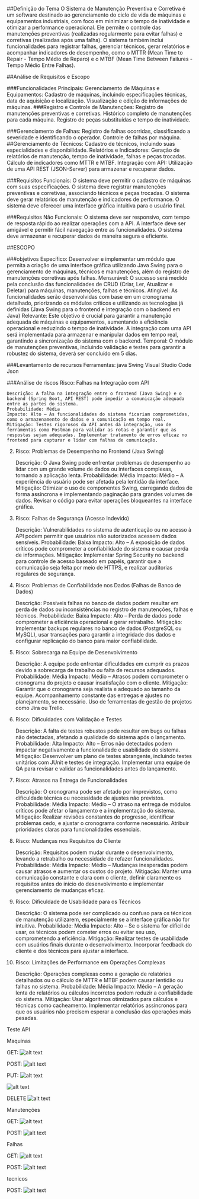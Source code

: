 <!-- Documentação Técnica do Projeto -->
##Definição do Tema
O Sistema de Manutenção Preventiva e Corretiva é um software destinado ao gerenciamento do ciclo de vida de máquinas e equipamentos industriais, com foco em minimizar o tempo de inatividade e otimizar a performance operacional. Ele permite o controle das manutenções preventivas (realizadas regularmente para evitar falhas) e corretivas (realizadas após uma falha). O sistema também inclui funcionalidades para registrar falhas, gerenciar técnicos, gerar relatórios e acompanhar indicadores de desempenho, como o MTTR (Mean Time to Repair - Tempo Médio de Reparo) e o MTBF (Mean Time Between Failures - Tempo Médio Entre Falhas).

##Análise de Requisitos e Escopo

###Funcionalidades Principais:
Gerenciamento de Máquinas e Equipamentos:
Cadastro de máquinas, incluindo especificações técnicas, data de aquisição e localização.
Visualização e edição de informações de máquinas.
###Registro e Controle de Manutenções:
Registro de manutenções preventivas e corretivas.
Histórico completo de manutenções para cada máquina.
Registro de peças substituídas e tempo de inatividade.

###Gerenciamento de Falhas:
Registro de falhas ocorridas, classificando a severidade e identificando o operador.
Controle de falhas por máquina.
##Gerenciamento de Técnicos:
Cadastro de técnicos, incluindo suas especialidades e disponibilidade.
Relatórios e Indicadores:
Geração de relatórios de manutenção, tempo de inatividade, falhas e peças trocadas.
Cálculo de indicadores como MTTR e MTBF.
Integração com API:
Utilização de uma API REST (JSON-Server) para armazenar e recuperar dados.


###Requisitos Funcionais:
O sistema deve permitir o cadastro de máquinas com suas especificações.
O sistema deve registrar manutenções preventivas e corretivas, associando técnicos e peças trocadas.
O sistema deve gerar relatórios de manutenção e indicadores de performance.
O sistema deve oferecer uma interface gráfica intuitiva para o usuário final.

###Requisitos Não Funcionais:
O sistema deve ser responsivo, com tempo de resposta rápido ao realizar operações com a API.
A interface deve ser amigável e permitir fácil navegação entre as funcionalidades.
O sistema deve armazenar e recuperar dados de maneira segura e eficiente.

##ESCOPO

###objetivos
Específico: Desenvolver e implementar um módulo que permita a criação de uma interface gráfica utilizando Java Swing para o gerenciamento de máquinas, técnicos e manutenções, além do registro de manutenções corretivas após falhas.
Mensurável: O sucesso será medido pela conclusão das funcionalidades de CRUD (Criar, Ler, Atualizar e Deletar) para máquinas, manutenções, falhas e técnicos.
Atingível: As funcionalidades serão desenvolvidas com base em um cronograma detalhado, priorizando os módulos críticos e utilizando as tecnologias já definidas (Java Swing para o frontend e integração com o backend em Java)
Relevante: Este objetivo é crucial para garantir a manutenção adequada de máquinas e equipamentos, aumentando a eficiência operacional e reduzindo o tempo de inatividade. A integração com uma API será implementada para armazenar e manipular dados em tempo real, garantindo a sincronização do sistema com o backend.
Temporal: O módulo de manutenções preventivas, incluindo validação e testes para garantir a robustez do sistema, deverá ser concluído em 5 dias.

###Levantamento de recursos
Ferramentas:
 java Swing
 Visual Studio Code
 Json


###Análise de riscos
Risco: Falhas na Integração com API

    Descrição: A falha na integração entre o frontend (Java Swing) e o backend (Spring Boot, API REST) pode impedir a comunicação adequada entre as partes do sistema.
    Probabilidade: Média
    Impacto: Alto – As funcionalidades do sistema ficariam comprometidas, como o armazenamento de dados e a comunicação em tempo real.
    Mitigação: Testes rigorosos da API antes da integração, uso de ferramentas como Postman para validar as rotas e garantir que as respostas sejam adequadas. Implementar tratamento de erros eficaz no frontend para capturar e lidar com falhas de comunicação.

2. Risco: Problemas de Desempenho no Frontend (Java Swing)

    Descrição: O Java Swing pode enfrentar problemas de desempenho ao lidar com um grande volume de dados ou interfaces complexas, tornando a aplicação lenta.
    Probabilidade: Média
    Impacto: Médio – A experiência do usuário pode ser afetada pela lentidão da interface.
    Mitigação: Otimizar o uso de componentes Swing, carregando dados de forma assíncrona e implementando paginação para grandes volumes de dados. Revisar o código para evitar operações bloqueantes na interface gráfica.

3. Risco: Falhas de Segurança (Acesso Indevido)

    Descrição: Vulnerabilidades no sistema de autenticação ou no acesso à API podem permitir que usuários não autorizados acessem dados sensíveis.
    Probabilidade: Baixa
    Impacto: Alto – A exposição de dados críticos pode comprometer a confiabilidade do sistema e causar perda de informações.
    Mitigação: Implementar Spring Security no backend para controle de acesso baseado em papéis, garantir que a comunicação seja feita por meio de HTTPS, e realizar auditorias regulares de segurança.

4. Risco: Problemas de Confiabilidade nos Dados (Falhas de Banco de Dados)

    Descrição: Possíveis falhas no banco de dados podem resultar em perda de dados ou inconsistências no registro de manutenções, falhas e técnicos.
    Probabilidade: Baixa
    Impacto: Alto – Perda de dados pode comprometer a eficiência operacional e gerar retrabalho.
    Mitigação: Implementar backups regulares no banco de dados (PostgreSQL ou MySQL), usar transações para garantir a integridade dos dados e configurar replicação do banco para maior confiabilidade.

5. Risco: Sobrecarga na Equipe de Desenvolvimento

    Descrição: A equipe pode enfrentar dificuldades em cumprir os prazos devido a sobrecarga de trabalho ou falta de recursos adequados.
    Probabilidade: Média
    Impacto: Médio – Atrasos podem comprometer o cronograma do projeto e causar insatisfação com o cliente.
    Mitigação: Garantir que o cronograma seja realista e adequado ao tamanho da equipe. Acompanhamento constante das entregas e ajustes no planejamento, se necessário. Uso de ferramentas de gestão de projetos como Jira ou Trello.

6. Risco: Dificuldades com Validação e Testes

    Descrição: A falta de testes robustos pode resultar em bugs ou falhas não detectadas, afetando a qualidade do sistema após o lançamento.
    Probabilidade: Alta
    Impacto: Alto – Erros não detectados podem impactar negativamente a funcionalidade e usabilidade do sistema.
    Mitigação: Desenvolver um plano de testes abrangente, incluindo testes unitários com JUnit e testes de integração. Implementar uma equipe de QA para revisar e validar as funcionalidades antes do lançamento.

7. Risco: Atrasos na Entrega de Funcionalidades

    Descrição: O cronograma pode ser afetado por imprevistos, como dificuldade técnica ou necessidade de ajustes não previstos.
    Probabilidade: Média
    Impacto: Médio – O atraso na entrega de módulos críticos pode afetar o lançamento e a implementação do sistema.
    Mitigação: Realizar revisões constantes do progresso, identificar problemas cedo, e ajustar o cronograma conforme necessário. Atribuir prioridades claras para funcionalidades essenciais.

8. Risco: Mudanças nos Requisitos do Cliente

    Descrição: Requisitos podem mudar durante o desenvolvimento, levando a retrabalho ou necessidade de refazer funcionalidades.
    Probabilidade: Média
    Impacto: Médio – Mudanças inesperadas podem causar atrasos e aumentar os custos do projeto.
    Mitigação: Manter uma comunicação constante e clara com o cliente, definir claramente os requisitos antes do início do desenvolvimento e implementar gerenciamento de mudanças eficaz.

9. Risco: Dificuldade de Usabilidade para os Técnicos

    Descrição: O sistema pode ser complicado ou confuso para os técnicos de manutenção utilizarem, especialmente se a interface gráfica não for intuitiva.
    Probabilidade: Média
    Impacto: Alto – Se o sistema for difícil de usar, os técnicos podem cometer erros ou evitar seu uso, comprometendo a eficiência.
    Mitigação: Realizar testes de usabilidade com usuários finais durante o desenvolvimento. Incorporar feedback do cliente e dos técnicos para ajustar a interface.

10. Risco: Limitações de Performance em Operações Complexas

    Descrição: Operações complexas como a geração de relatórios detalhados ou o cálculo de MTTR e MTBF podem causar lentidão ou falhas no sistema.
    Probabilidade: Média
    Impacto: Médio – A geração lenta de relatórios ou cálculos incorretos podem reduzir a confiabilidade do sistema.
    Mitigação: Usar algoritmos otimizados para cálculos e técnicas como cacheamento. Implementar relatórios assíncronos para que os usuários não precisem esperar a conclusão das operações mais pesadas.

Teste API


Maquinas

GET:
![alt text](img/get_img.png)

POST:
![alt text](img/post_img.png)

PUT:
![alt text](img/image.png)

![alt text](img/put_img.png)

DELETE
![alt text](img/delete_img.png)

Manutenções

GET:
![alt text](img/Manutencao_get_img.png)

POST:
![alt text](img/Manutencao_post_img.png)

Falhas

GET:
![alt text](img/Falha_get_img.png)

POST:
![alt text](img/Falha_post_img.png)

tecnicos

POST:
![alt text](img/tecnicos_get.png)